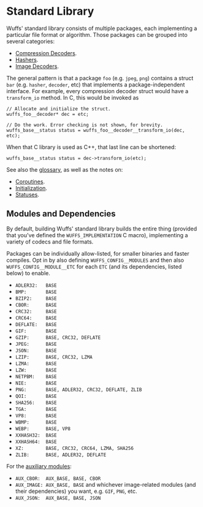 # Standard Library

Wuffs' standard library consists of multiple packages, each implementing a
particular file format or algorithm. Those packages can be grouped into several
categories:

- [Compression Decoders](/doc/std/compression-decoders.md).
- [Hashers](/doc/std/hashers.md).
- [Image Decoders](/doc/std/image-decoders.md).

The general pattern is that a package `foo` (e.g. `jpeg`, `png`) contains a
struct `bar` (e.g. `hasher`, `decoder`, etc) that implements a
package-independent interface. For example, every compression decoder struct
would have a `transform_io` method. In C, this would be invoked as

```
// Allocate and initialize the struct.
wuffs_foo__decoder* dec = etc;

// Do the work. Error checking is not shown, for brevity.
wuffs_base__status status = wuffs_foo__decoder__transform_io(dec, etc);
```

When that C library is used as C++, that last line can be shortened:

```
wuffs_base__status status = dec->transform_io(etc);
```

See also the [glossary](/doc/glossary.md), as well as the notes on:

- [Coroutines](/doc/note/coroutines.md).
- [Initialization](/doc/note/initialization.md).
- [Statuses](/doc/note/statuses.md).


## Modules and Dependencies

By default, building Wuffs' standard library builds the entire thing (provided
that you've defined the `WUFFS_IMPLEMENTATION` C macro), implementing a variety
of codecs and file formats.

Packages can be individually allow-listed, for smaller binaries and faster
compiles. Opt in by also defining `WUFFS_CONFIG__MODULES` and then also
`WUFFS_CONFIG__MODULE__ETC` for each `ETC` (and its dependencies, listed below)
to enable.

- `ADLER32:   BASE`
- `BMP:       BASE`
- `BZIP2:     BASE`
- `CBOR:      BASE`
- `CRC32:     BASE`
- `CRC64:     BASE`
- `DEFLATE:   BASE`
- `GIF:       BASE`
- `GZIP:      BASE, CRC32, DEFLATE`
- `JPEG:      BASE`
- `JSON:      BASE`
- `LZIP:      BASE, CRC32, LZMA`
- `LZMA:      BASE`
- `LZW:       BASE`
- `NETPBM:    BASE`
- `NIE:       BASE`
- `PNG:       BASE, ADLER32, CRC32, DEFLATE, ZLIB`
- `QOI:       BASE`
- `SHA256:    BASE`
- `TGA:       BASE`
- `VP8:       BASE`
- `WBMP:      BASE`
- `WEBP:      BASE, VP8`
- `XXHASH32:  BASE`
- `XXHASH64:  BASE`
- `XZ:        BASE, CRC32, CRC64, LZMA, SHA256`
- `ZLIB:      BASE, ADLER32, DEFLATE`

For the [auxiliary modules](/doc/note/auxiliary-code.md):

- `AUX_CBOR:  AUX_BASE, BASE, CBOR`
- `AUX_IMAGE: AUX_BASE, BASE` and whichever image-related modules (and their
  dependencies) you want, e.g. `GIF`, `PNG`, etc.
- `AUX_JSON:  AUX_BASE, BASE, JSON`
